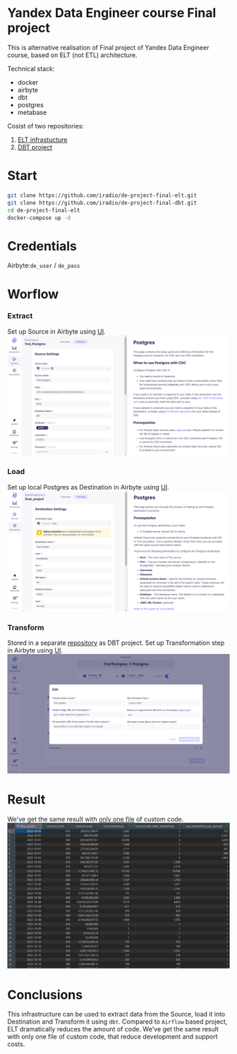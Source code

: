 # Yandex Data Engineer course Final project
This is alternative realisation of Final project of Yandex Data Engineer course, based on ELT (not ETL) architecture.

Technical stack:
- docker
- airbyte
- dbt
- postgres
- metabase

Cosist of two repositories:
1. [ELT infrastucture](https://github.com/iradio/de-project-final-elt) 
1. [DBT project](https://github.com/iradio/de-project-final-dbt)

# Start

``` bash
git clone https://github.com/iradio/de-project-final-elt.git
git clone https://github.com/iradio/de-project-final-dbt.git
cd de-project-final-elt
docker-compose up -d
```

# Credentials
Airbyte:`de_user` / `de_pass`

# Worflow

### Extract
Set up Source in Airbyte using [UI](http://localhost:8000).  
![extract](img/extract.png)
### Load 
Set up local Postgres as Destination in Airbyte using [UI](http://localhost:8000).  
![load](img/load.png)
### Transform 
Stored in a separate [repository](https://github.com/iradio/de-project-final-dbt) as DBT project. Set up Transformation step in Airbyte using [UI](http://localhost:8000).
![transform](img/transform.png)

# Result
We've get the same result with [only one file](https://github.com/iradio/de-project-final-dbt/blob/main/models/cdm/cdm__global_metrics.sql) of custom code.
![mart](img/mart.png)

# Conclusions
This infrastructure can be used to extract data from the Source, load it into Destination and Transform it using `dbt`. Compared to `Airflow` based project, ELT dramatically reduces the amount of code. We've get the same result with only one file of custom code, that reduce development and support costs.
